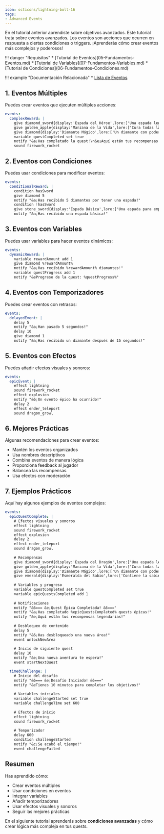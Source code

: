 ```yaml
---
icon: octicons/lightning-bolt-16
tags:
- Advanced Events
---
```


En el tutorial anterior aprendiste sobre objetivos avanzados. Este tutorial trata sobre eventos avanzados.
Los eventos son acciones que ocurren en respuesta a ciertas condiciones o triggers.
¡Aprenderás cómo crear eventos más complejos y poderosos!

<div class="grid" markdown>
!!! danger "Requisitos"
    * [Tutorial de Eventos](05-Fundamentos-Eventos.md)
    * [Tutorial de Variables](07-Fundamentos-Variables.md)
    * [Tutorial de Condiciones](06-Fundamentos-Condiciones.md)

!!! example "Documentación Relacionada"
    * [Lista de Eventos](../../../Documentation/Scripting/Building-Blocks/Events-List.md)
</div>

## 1. Eventos Múltiples

Puedes crear eventos que ejecuten múltiples acciones:

``` YAML title="events.yml" linenums="1"
events:
  complexReward: |
    give diamond_sword{display:'Espada del Héroe',lore:['Una espada legendaria'],enchantments:{sharpness:5}} 1
    give golden_apple{display:'Manzana de la Vida',lore:['Cura todas las heridas']} 5
    give diamond{display:'Diamante Mágico',lore:['Un diamante con poderes místicos']} 10
    variable questCompleted set true
    notify "&a¡Has completado la quest!\n&e¡Aquí están tus recompensas!"
    sound firework_rocket
```

## 2. Eventos con Condiciones

Puedes usar condiciones para modificar eventos:

``` YAML title="events.yml" linenums="1"
events:
  conditionalReward: |
    condition hasSword
    give diamond 5
    notify "&a¡Has recibido 5 diamantes por tener una espada!"
    condition !hasSword
    give stone_sword{display:'Espada Básica',lore:['Una espada para empezar']} 1
    notify "&a¡Has recibido una espada básica!"
```

## 3. Eventos con Variables

Puedes usar variables para hacer eventos dinámicos:

``` YAML title="events.yml" linenums="1"
events:
  dynamicReward: |
    variable rewardAmount add 1
    give diamond %rewardAmount%
    notify "&a¡Has recibido %rewardAmount% diamantes!"
    variable questProgress add 1
    notify "&eProgreso de la quest: %questProgress%"
```

## 4. Eventos con Temporizadores

Puedes crear eventos con retrasos:

``` YAML title="events.yml" linenums="1"
events:
  delayedEvent: |
    delay 5
    notify "&a¡Han pasado 5 segundos!"
    delay 10
    give diamond 1
    notify "&a¡Has recibido un diamante después de 15 segundos!"
```

## 5. Eventos con Efectos

Puedes añadir efectos visuales y sonoros:

``` YAML title="events.yml" linenums="1"
events:
  epicEvent: |
    effect lightning
    sound firework_rocket
    effect explosion
    notify "&6¡Un evento épico ha ocurrido!"
    delay 2
    effect ender_teleport
    sound dragon_growl
```

## 6. Mejores Prácticas

Algunas recomendaciones para crear eventos:

* Mantén los eventos organizados
* Usa nombres descriptivos
* Combina eventos de manera lógica
* Proporciona feedback al jugador
* Balancea las recompensas
* Usa efectos con moderación

## 7. Ejemplos Prácticos

Aquí hay algunos ejemplos de eventos complejos:

``` YAML title="events.yml" linenums="1"
events:
  epicQuestComplete: |
    # Efectos visuales y sonoros
    effect lightning
    sound firework_rocket
    effect explosion
    delay 2
    effect ender_teleport
    sound dragon_growl
    
    # Recompensas
    give diamond_sword{display:'Espada del Dragón',lore:['Una espada legendaria','Forjada en las llamas del dragón'],enchantments:{sharpness:5,unbreaking:3,fire_aspect:2}} 1
    give golden_apple{display:'Manzana de la Vida',lore:['Cura todas las heridas']} 5
    give diamond{display:'Diamante Mágico',lore:['Un diamante con poderes místicos']} 10
    give emerald{display:'Esmeralda del Sabio',lore:['Contiene la sabiduría de los antiguos']} 5
    
    # Variables y progreso
    variable questCompleted set true
    variable epicQuestsCompleted add 1
    
    # Notificaciones
    notify "&6=== &e¡Quest Épica Completada! &6==="
    notify "&a¡Has completado %epicQuestsCompleted% quests épicas!"
    notify "&e¡Aquí están tus recompensas legendarias!"
    
    # Desbloqueo de contenido
    delay 5
    notify "&6¡Has desbloqueado una nueva área!"
    event unlockNewArea
    
    # Inicio de siguiente quest
    delay 10
    notify "&e¡Una nueva aventura te espera!"
    event startNextQuest

  timedChallenge: |
    # Inicio del desafío
    notify "&6=== &e¡Desafío Iniciado! &6==="
    notify "&eTienes 10 minutos para completar los objetivos!"
    
    # Variables iniciales
    variable challengeStarted set true
    variable challengeTime set 600
    
    # Efectos de inicio
    effect lightning
    sound firework_rocket
    
    # Temporizador
    delay 600
    condition challengeStarted
    notify "&c¡Se acabó el tiempo!"
    event challengeFailed
```

## Resumen

Has aprendido cómo:
* Crear eventos múltiples
* Usar condiciones en eventos
* Integrar variables
* Añadir temporizadores
* Usar efectos visuales y sonoros
* Seguir las mejores prácticas

En el siguiente tutorial aprenderás sobre **condiciones avanzadas** y cómo crear lógica más compleja en tus quests. 